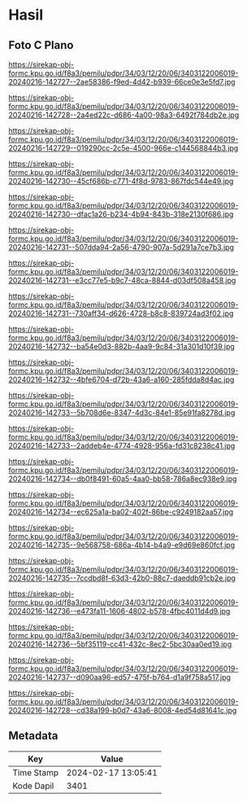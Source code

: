 # Hasil

## Foto C Plano

https://sirekap-obj-formc.kpu.go.id/f8a3/pemilu/pdpr/34/03/12/20/06/3403122006019-20240216-142727--2ae58386-f9ed-4d42-b939-66ce0e3e5fd7.jpg

https://sirekap-obj-formc.kpu.go.id/f8a3/pemilu/pdpr/34/03/12/20/06/3403122006019-20240216-142728--2a4ed22c-d686-4a00-98a3-6492f784db2e.jpg

https://sirekap-obj-formc.kpu.go.id/f8a3/pemilu/pdpr/34/03/12/20/06/3403122006019-20240216-142729--019290cc-2c5e-4500-966e-c144568844b3.jpg

https://sirekap-obj-formc.kpu.go.id/f8a3/pemilu/pdpr/34/03/12/20/06/3403122006019-20240216-142730--45cf686b-c771-4f8d-9783-867fdc544e49.jpg

https://sirekap-obj-formc.kpu.go.id/f8a3/pemilu/pdpr/34/03/12/20/06/3403122006019-20240216-142730--dfac1a26-b234-4b94-843b-318e2130f686.jpg

https://sirekap-obj-formc.kpu.go.id/f8a3/pemilu/pdpr/34/03/12/20/06/3403122006019-20240216-142731--507dda94-2a56-4790-907a-5d291a7ce7b3.jpg

https://sirekap-obj-formc.kpu.go.id/f8a3/pemilu/pdpr/34/03/12/20/06/3403122006019-20240216-142731--e3cc77e5-b9c7-48ca-8844-d03df508a458.jpg

https://sirekap-obj-formc.kpu.go.id/f8a3/pemilu/pdpr/34/03/12/20/06/3403122006019-20240216-142731--730aff34-d626-4728-b8c8-839724ad3f02.jpg

https://sirekap-obj-formc.kpu.go.id/f8a3/pemilu/pdpr/34/03/12/20/06/3403122006019-20240216-142732--ba54e0d3-882b-4aa9-9c84-31a301d10f39.jpg

https://sirekap-obj-formc.kpu.go.id/f8a3/pemilu/pdpr/34/03/12/20/06/3403122006019-20240216-142732--4bfe6704-d72b-43a6-a160-285fdda8d4ac.jpg

https://sirekap-obj-formc.kpu.go.id/f8a3/pemilu/pdpr/34/03/12/20/06/3403122006019-20240216-142733--5b708d6e-8347-4d3c-84e1-85e91fa8278d.jpg

https://sirekap-obj-formc.kpu.go.id/f8a3/pemilu/pdpr/34/03/12/20/06/3403122006019-20240216-142733--2addeb4e-4774-4928-956a-fd31c8238c41.jpg

https://sirekap-obj-formc.kpu.go.id/f8a3/pemilu/pdpr/34/03/12/20/06/3403122006019-20240216-142734--db0f8491-60a5-4aa0-bb58-786a8ec938e9.jpg

https://sirekap-obj-formc.kpu.go.id/f8a3/pemilu/pdpr/34/03/12/20/06/3403122006019-20240216-142734--ec625a1a-ba02-402f-86be-c9249182aa57.jpg

https://sirekap-obj-formc.kpu.go.id/f8a3/pemilu/pdpr/34/03/12/20/06/3403122006019-20240216-142735--9e568758-686a-4b14-b4a9-e9d69e860fcf.jpg

https://sirekap-obj-formc.kpu.go.id/f8a3/pemilu/pdpr/34/03/12/20/06/3403122006019-20240216-142735--7ccdbd8f-63d3-42b0-88c7-daeddb91cb2e.jpg

https://sirekap-obj-formc.kpu.go.id/f8a3/pemilu/pdpr/34/03/12/20/06/3403122006019-20240216-142736--e473fa11-1606-4802-b578-4fbc4011d4d9.jpg

https://sirekap-obj-formc.kpu.go.id/f8a3/pemilu/pdpr/34/03/12/20/06/3403122006019-20240216-142736--5bf35119-cc41-432c-8ec2-5bc30aa0ed19.jpg

https://sirekap-obj-formc.kpu.go.id/f8a3/pemilu/pdpr/34/03/12/20/06/3403122006019-20240216-142737--d090aa96-ed57-475f-b764-d1a9f758a517.jpg

https://sirekap-obj-formc.kpu.go.id/f8a3/pemilu/pdpr/34/03/12/20/06/3403122006019-20240216-142728--cd38a199-b0d7-43a6-8008-4ed54d81641c.jpg


## Metadata

| Key        | Value               |
| ---------- | ------------------- |
| Time Stamp | 2024-02-17 13:05:41 |
| Kode Dapil | 3401                |



